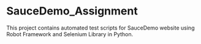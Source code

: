 # SauceDemo_Assignment
This project contains automated test scripts for SauceDemo website using Robot Framework and Selenium Library in Python.
